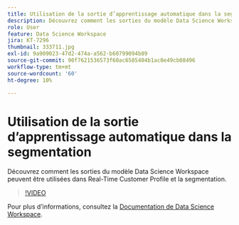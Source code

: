 ```yaml
---
title: Utilisation de la sortie d’apprentissage automatique dans la segmentation
description: Découvrez comment les sorties du modèle Data Science Workspace peuvent être utilisées dans Real-Time Customer Profile et la segmentation.
role: User
feature: Data Science Workspace
jira: KT-7296
thumbnail: 333711.jpg
exl-id: 9a909023-47d2-474a-a562-b60799094b89
source-git-commit: 90f7621536573f60ac6585404b1ac0e49cb08496
workflow-type: tm+mt
source-wordcount: '60'
ht-degree: 10%

---
```


# Utilisation de la sortie d’apprentissage automatique dans la segmentation

Découvrez comment les sorties du modèle Data Science Workspace peuvent être utilisées dans Real-Time Customer Profile et la segmentation.

>[!VIDEO](https://video.tv.adobe.com/v/333711)

Pour plus d’informations, consultez la [Documentation de Data Science Workspace](https://experienceleague.adobe.com/docs/experience-platform/data-science-workspace/home.html?lang=fr).
